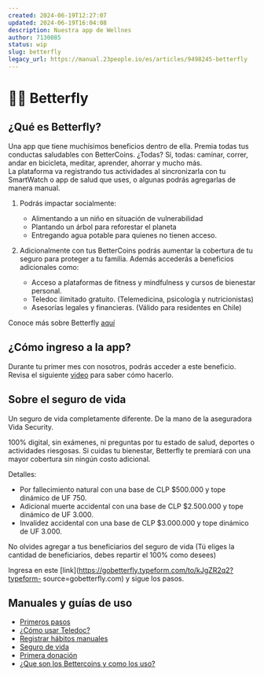 ```yaml
---
created: 2024-06-19T12:27:07
updated: 2024-06-19T16:04:08
description: Nuestra app de Wellnes
author: 7130085
status: wip
slug: betterfly
legacy_url: https://manual.23people.io/es/articles/9498245-betterfly
---
```


# 🧘‍♀️ Betterfly

## ¿Qué es Betterfly?

Una app que tiene muchísimos beneficios dentro de ella. Premia todas tus
conductas saludables con BetterCoins. ¿Todas? Sí, todas: caminar, correr,
andar en bicicleta, meditar, aprender, ahorrar y mucho más.  
La plataforma va registrando tus actividades al sincronizarla con tu
SmartWatch o app de salud que uses, o algunas podrás agregarlas de manera
manual.

1. Podrás impactar socialmente:
   * Alimentando a un niño en situación de vulnerabilidad
   * Plantando un árbol para reforestar el planeta
   * Entregando agua potable para quienes no tienen acceso.

2. Adicionalmente con tus BetterCoins podrás aumentar la cobertura de tu
seguro para proteger a tu familia.
  Además accederás a beneficios adicionales como:
   * Acceso a plataformas de fitness y mindfulness y cursos de bienestar personal.
   * Teledoc ilimitado gratuito. (Telemedicina, psicología y nutricionistas)
   * Asesorías legales y financieras. (Válido para residentes en Chile)

  Conoce más sobre Betterfly
  [aquí](https://www.youtube.com/watch?v=DphL2E7E1DI&t=1s)

## ¿Cómo ingreso a la app?

Durante tu primer mes con nosotros, podrás acceder a este beneficio.  
Revisa el siguiente [video](https://www.youtube.com/watch?v=zQG8KKnVce8) para
saber cómo hacerlo.

## Sobre el seguro de vida

Un seguro de vida completamente diferente. De la mano de la aseguradora Vida
Security.

100% digital, sin exámenes, ni preguntas por tu estado de salud, deportes o
actividades riesgosas. Si cuidas tu bienestar, Betterfly te premiará con una
mayor cobertura sin ningún costo adicional.

Detalles:

* Por fallecimiento natural con una base de CLP $500.000 y tope dinámico de UF 750.
* Adicional muerte accidental con una base de CLP $2.500.000 y tope dinámico de UF 3.000.
* Invalidez accidental con una base de CLP $3.000.000 y tope dinámico de UF 3.000.

No olvides agregar a tus beneficiarios del seguro de vida (Tú eliges la
cantidad de beneficiarios, debes repartir el 100% como desees)

Ingresa en este [link](<https://gobetterfly.typeform.com/to/kJgZR2q2?typeform->
source=gobetterfly.com) y sigue los pasos.

## Manuales y guías de uso

* [Primeros pasos](https://drive.google.com/drive/folders/16LWQzb61ewuBV9xAnhHTMECA61o8r4fS)
* [¿Cómo usar Teledoc?](https://drive.google.com/drive/folders/16LWQzb61ewuBV9xAnhHTMECA61o8r4fS)
* [Registrar hábitos manuales](https://drive.google.com/drive/folders/16LWQzb61ewuBV9xAnhHTMECA61o8r4fS)
* [Seguro de vida](https://drive.google.com/drive/folders/16LWQzb61ewuBV9xAnhHTMECA61o8r4fS)
* [Primera donación](https://drive.google.com/drive/folders/16LWQzb61ewuBV9xAnhHTMECA61o8r4fS)
* [¿Que son los Bettercoins y como los uso?](https://drive.google.com/drive/folders/16LWQzb61ewuBV9xAnhHTMECA61o8r4fS)
